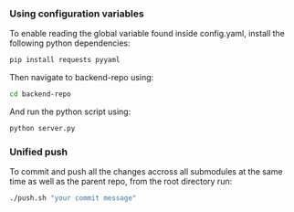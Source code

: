### Using configuration variables

To enable reading the global variable found inside config.yaml, install the following python dependencies:

```bash
pip install requests pyyaml
```

Then navigate to backend-repo using:

```bash
cd backend-repo
```

And run the python script using:

```bash
python server.py
```

### Unified push

To commit and push all the changes accross all submodules at the same time as well as the parent repo, from the root directory run:

```bash
./push.sh "your commit message"
```
